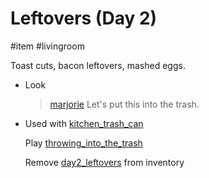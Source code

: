 # Leftovers (Day 2)

#item #livingroom 

Toast cuts, bacon leftovers, mashed eggs.

- Look

  > [marjorie](characters/marjorie.md)
  > Let's put this into the trash.

- Used with [kitchen_trash_can](items/kitchen_trash_can.md)

  Play [throwing_into_the_trash](../sfx/throwing_into_the_trash.md)

  Remove [day2_leftovers](items/day2_leftovers.md) from inventory